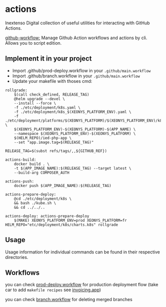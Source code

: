 # actions

Inextenso Digital collection of useful utilities for interacting with GitHub Actions.


[github-workflow:](https://github.com/inextensodigital/actions/tree/master/github-workflow) Manage Github Action workflows and actions by cli. Allows you to script edition.

## Implement it in your project
 - Import .github/prod-deploy.workflow in your `.github/main.workflow`
 - Import .github/branch.workflow in your `.github/main.workflow`
 - Update your makefile with thoses cmd:

```
rollgrade:
	$(call check_defined, RELEASE_TAG)
	@helm upgrade --devel \
	--install --force \
	-f ./etc/deployment/k8s.yaml \
	-f ./etc/deployment/k8s_$(XEONYS_PLATFORM_ENV).yaml \
	-f ./etc/deployment/platforms/$(XEONYS_PLATFORM)/$(XEONYS_PLATFORM_ENV)/k8s.yaml \
	$(XEONYS_PLATFORM_ENV)-$(XEONYS_PLATFORM)-$(APP_NAME) \
	--namespace $(XEONYS_PLATFORM_ENV)-$(XEONYS_PLATFORM) \
	$(HELM_REPO)/ied-php-app \
	--set "app.image.tag=$(RELEASE_TAG)"

RELEASE_TAG=$(subst refs/tags/,,${GITHUB_REF})

actions-build:
	docker build . \
	-t $(APP_IMAGE_NAME):$(RELEASE_TAG) --target latest \
	--build-arg COMPOSER_AUTH

actions-push:
	docker push $(APP_IMAGE_NAME):$(RELEASE_TAG)

actions-prepare-deploy:
	@cd ./etc/deployment/k8s \
	&& bash ./kube.sh \
	&& cd ../../..

actions-deploy: actions-prepare-deploy
	$(MAKE) XEONYS_PLATFORM_ENV=prod XEONYS_PLATFORM=fr HELM_REPO="etc/deployment/k8s/charts.k8s" rollgrade

```

## Usage

Usage information for individual commands can be found in their respective directories.

## Workflows

you can check [prod-deploy.workflow](https://github.com/inextensodigital/actions/blob/master/.github/prod-deploy.workflow)
for production deployment flow (take car to add `makefile recipes` see [invoicing.app](https://github.com/inextensodigital/invoicing.app/blob/7c5f20e475e7b7a5c8b1c8f29bd6bdf1b44b8022/Makefile#L179-L208))

you can check [branch.workflow](https://github.com/inextensodigital/actions/blob/master/.github/branch.workflow)
for deleting merged branches

